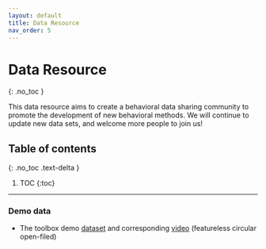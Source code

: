 ```yaml
---
layout: default
title: Data Resource
nav_order: 5
---
```


# Data Resource
{: .no_toc }

This data resource aims to create a behavioral data sharing community to promote the development of new behavioral methods. We will continue to update new data sets, and welcome more people to join us!

## Table of contents
{: .no_toc .text-delta }

1. TOC
{:toc}

---

### Demo data 
- The toolbox demo [dataset](http://bcbdi.siat.ac.cn/BehaviorAtlas/demo_Data3d.mat) and corresponding [video](http://bcbdi.siat.ac.cn/BehaviorAtlas/demo_Data3d.mp4) (featureless circular open-filed)


